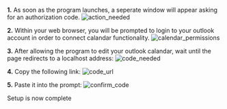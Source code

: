 <b>1.</b> As soon as the program launches, a seperate window will appear asking for an authorization code.
![action_needed](https://github.com/user-attachments/assets/179aa43c-98ef-4abf-a36e-13f3d3b24f97)

<b>2.</b> Within your web browser, you will be prompted to login to your outlook account in order to connect calandar functionality.
![calendar_permissions](https://github.com/user-attachments/assets/30e00668-d844-4e91-b89a-12bd9e01c765)

<b>3.</b> After allowing the program to edit your outlook calandar, wait until the page redirects to a localhost address:
![code_needed](https://github.com/user-attachments/assets/34fc3d73-3a7c-4615-a930-afa50cff104c)

<b>4.</b> Copy the following link:
![code_url](https://github.com/user-attachments/assets/1bee245c-c83d-4bf2-9aa9-05d761312ade)

<b>5.</b> Paste it into the prompt:
![confirm_code](https://github.com/user-attachments/assets/b24a99f1-e5e5-4b5a-9703-92508a45ca54)

Setup is now complete
